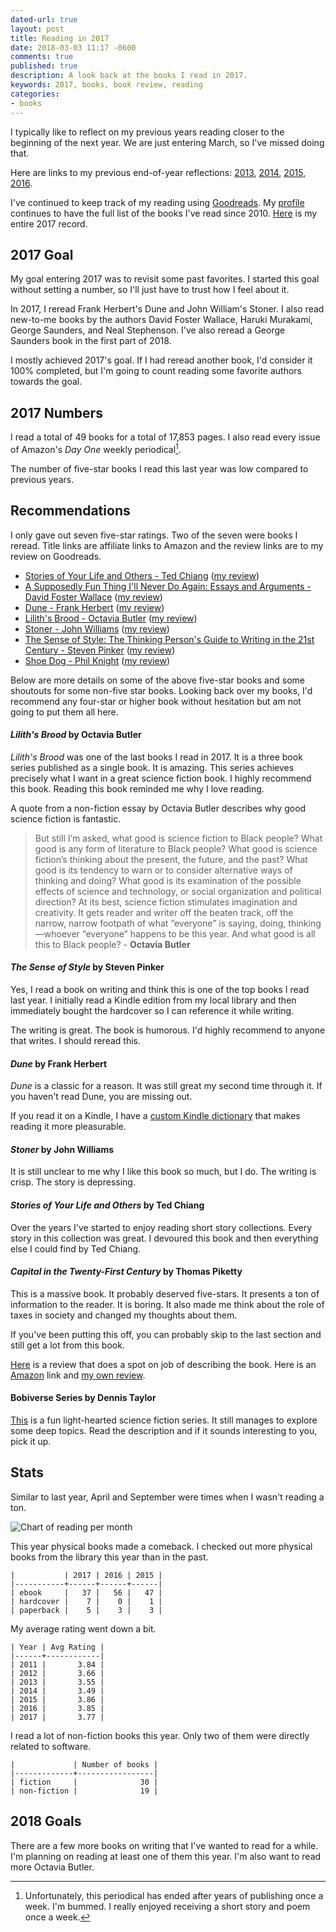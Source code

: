 ```yaml
---
dated-url: true
layout: post
title: Reading in 2017
date: 2018-03-03 11:17 -0600
comments: true
published: true
description: A look back at the books I read in 2017.
keywords: 2017, books, book review, reading
categories:
- books
---
```


I typically like to reflect on my previous years reading closer to the beginning of the next year. We are just entering March, so I've missed doing that.

Here are links to my previous end-of-year reflections: [2013](/blog/2014/01/01/using-incanter-to-review-my-2013-reading/), [2014](/blog/2015/01/08/reading-in-2014/), [2015](/blog/2016/03/13/reading-in-2015/), [2016](/blog/2017/01/04/reading-in-2016/).

I've continued to keep track of my reading using [Goodreads](http://goodreads.com). My [profile](https://www.goodreads.com/user/show/3431614-jake-mccrary) continues to have the full list of the books I've read since 2010. [Here](https://www.goodreads.com/review/list/3431614-jake-mccrary?read_at=2017) is my entire 2017 record.

## 2017 Goal

My goal entering 2017 was to revisit some past favorites. I started this goal without setting a number, so I'll just have to trust how I feel about it.

In 2017, I reread Frank Herbert's Dune and John William's Stoner. I also read new-to-me books by the authors David Foster Wallace, Haruki Murakami, George Saunders, and Neal Stephenson. I've also reread a George Saunders book in the first part of 2018.

I mostly achieved 2017's goal. If I had reread another book, I'd consider it 100% completed, but I'm going to count reading some favorite authors towards the goal.

## 2017 Numbers

I read a total of 49 books for a total of 17,853 pages. I also read every issue of Amazon's *Day One* weekly periodical[^1].

[^1]: Unfortunately, this periodical has ended after years of publishing once a week. I'm bummed. I really enjoyed receiving a short story and poem once a week.

The number of five-star books I read this last year was low compared to previous years.

## Recommendations

I only gave out seven five-star ratings. Two of the seven were books I reread.  Title links are affiliate links to Amazon and the review links are to my review on Goodreads.

* [Stories of Your Life and Others - Ted Chiang](http://amzn.to/2CVygnP) ([my review](https://www.goodreads.com/review/show/1868465450))
* [A Supposedly Fun Thing I'll Never Do Again: Essays and Arguments - David Foster Wallace](http://amzn.to/2CX3RFE) ([my review](https://www.goodreads.com/review/show/1071157288))
* [Dune - Frank Herbert](http://amzn.to/2F9ghjv) ([my review](https://www.goodreads.com/review/show/2200354838))
* [Lilith's Brood - Octavia Butler](http://amzn.to/2oE3X0w) ([my review](https://www.goodreads.com/review/show/2136588256))
* [Stoner - John Williams](http://amzn.to/2GWZCfB) ([my review](https://www.goodreads.com/review/show/1896951901))
* [The Sense of Style: The Thinking Person's Guide to Writing in the 21st Century - Steven Pinker](http://amzn.to/2FgNgln) ([my review](https://www.goodreads.com/review/show/1216210735))
* [Shoe Dog - Phil Knight](http://amzn.to/2H3cHEm) ([my review](https://www.goodreads.com/review/show/1866261263))

Below are more details on some of the above five-star books and some shoutouts for some non-five star books. Looking back over my books, I'd recommend any four-star or higher book without hesitation but am not going to put them all here.

#### *Lilith's Brood* by Octavia Butler

*Lilith's Brood* was one of the last books I read in 2017. It is a three book series published as a single book. It is amazing. This series achieves precisely what I want in a great science fiction book. I highly recommend this book. Reading this book reminded me why I love reading.

A quote from a non-fiction essay by Octavia Butler describes why good science fiction is fantastic.

> But still I’m asked, what good is science fiction to Black people? What good is any form of literature to Black people? What good is science fiction’s thinking about the present, the future, and the past? What good is its tendency to warn or to consider alternative ways of thinking and doing? What good is its examination of the possible effects of science and technology, or social organization and political direction? At its best, science fiction stimulates imagination and creativity. It gets reader and writer off the beaten track, off the narrow, narrow footpath of what “everyone” is saying, doing, thinking—whoever “everyone” happens to be this year. And what good is all this to Black people? - **Octavia Butler**

#### *The Sense of Style* by Steven Pinker

Yes, I read a book on writing and think this is one of the top books I read last year. I initially read a Kindle edition from my local library and then immediately bought the hardcover so I can reference it while writing.

The writing is great. The book is humorous. I'd highly recommend to anyone that writes. I should reread this.

#### *Dune* by Frank Herbert

*Dune* is a classic for a reason. It was still great my second time through it. If you haven't read Dune, you are missing out.

If you read it on a Kindle, I have a [custom Kindle dictionary](http://gum.co/dune-dictionary) that makes reading it more pleasurable.

#### *Stoner* by John Williams

It is still unclear to me why I like this book so much, but I do. The writing is crisp. The story is depressing.

#### *Stories of Your Life and Others* by Ted Chiang

Over the years I've started to enjoy reading short story collections. Every story in this collection was great. I devoured this book and then everything else I could find by Ted Chiang.

#### *Capital in the Twenty-First Century* by Thomas Piketty

This is a massive book. It probably deserved five-stars. It presents a ton of information to the reader. It is boring. It also made me think about the role of taxes in society and changed my thoughts about them.

If you've been putting this off, you can probably skip to the last section and still get a lot from this book.

[Here](https://www.goodreads.com/review/show/926621222?book_show_action=true) is a review that does a spot on job of describing the book. Here is an [Amazon](http://amzn.to/2oKfDPx) link and [my own review](https://www.goodreads.com/review/show/2041297829).

#### Bobiverse Series by Dennis Taylor

[This](https://www.goodreads.com/series/192752-bobiverse) is a fun light-hearted science fiction series. It still manages to explore some deep topics. Read the description and if it sounds interesting to you, pick it up. 

## Stats
 
Similar to last year, April and September were times when I wasn't reading a ton.

![Chart of reading per month](/images/reading-by-month-2017.jpg "Chart of reading per month")


This year physical books made a comeback. I checked out more physical books from the library this year than in the past.

```
|           | 2017 | 2016 | 2015 |
|-----------+------+------+------|
| ebook     |   37 |   56 |   47 |
| hardcover |    7 |    0 |    1 |
| paperback |    5 |    3 |    3 |
```

My average rating went down a bit.

```
| Year | Avg Rating |
|------+------------|
| 2011 |       3.84 |
| 2012 |       3.66 |
| 2013 |       3.55 |
| 2014 |       3.49 |
| 2015 |       3.86 |
| 2016 |       3.85 |
| 2017 |       3.77 |
```

I read a lot of non-fiction books this year. Only two of them were directly related to software.

```
|             | Number of books |
|-------------+-----------------|
| fiction     |              30 |
| non-fiction |              19 |

```

## 2018 Goals

There are a few more books on writing that I've wanted to read for a while. I'm planning on reading at least one of them this year. I'm also want to read more Octavia Butler.
